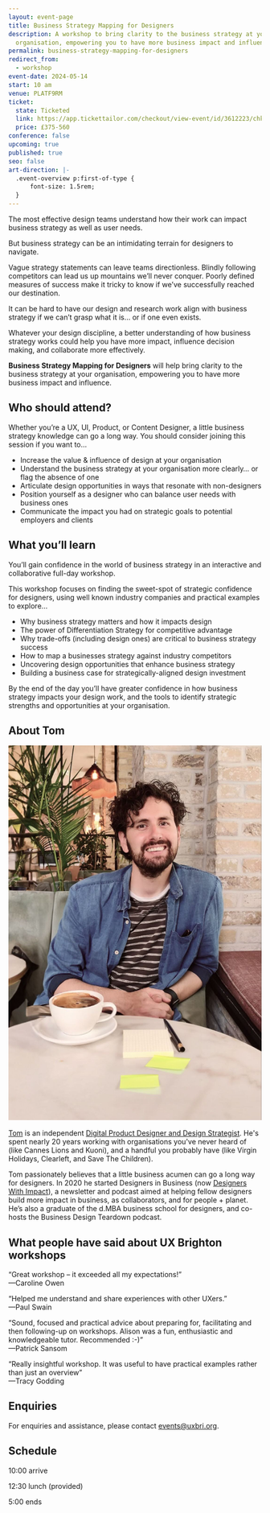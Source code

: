 ```yaml
---
layout: event-page
title: Business Strategy Mapping for Designers
description: A workshop to bring clarity to the business strategy at your
  organisation, empowering you to have more business impact and influence
permalink: business-strategy-mapping-for-designers
redirect_from:
  - workshop
event-date: 2024-05-14
start: 10 am
venue: PLATF9RM
ticket:
  state: Ticketed
  link: https://app.tickettailor.com/checkout/view-event/id/3612223/chk/1f5a/?modal_widget=true&widget=true
  price: £375-560
conference: false
upcoming: true
published: true
seo: false
art-direction: |-
  .event-overview p:first-of-type {
      font-size: 1.5rem;
  }
---
```

The most effective design teams understand how their work can impact business strategy as well as user needs.

But business strategy can be an intimidating terrain for designers to navigate.

Vague strategy statements can leave teams directionless. Blindly following competitors can lead us up mountains we’ll never conquer. Poorly defined measures of success make it tricky to know if we’ve successfully reached our destination.

It can be hard to have our design and research work align with business strategy if we can’t grasp what it is… or if one even exists. 

Whatever your design discipline, a better understanding of how business strategy works could help you have more impact, influence decision making, and collaborate more effectively. 

**Business Strategy Mapping for Designers** will help bring clarity to the business strategy at your organisation, empowering you to have more business impact and influence.

## Who should attend?

Whether you’re a UX, UI, Product, or Content Designer, a little business strategy knowledge can go a long way. You should consider joining this session if you want to…

* Increase the value & influence of design at your organisation
* Understand the business strategy at your organisation more clearly… or flag the absence of one
* Articulate design opportunities in ways that resonate with non-designers
* Position yourself as a designer who can balance user needs with business ones
* Communicate the impact you had on strategic goals to potential employers and clients

## What you’ll learn

You’ll gain confidence in the world of business strategy in an interactive and collaborative full-day workshop.

This workshop focuses on finding the sweet-spot of strategic confidence for designers, using well known industry companies and practical examples to explore…

* Why business strategy matters and how it impacts design
* The power of Differentiation Strategy for competitive advantage 
* Why trade-offs (including design ones) are critical to business strategy success
* How to map a businesses strategy against industry competitors
* Uncovering design opportunities that enhance business strategy
* Building a business case for strategically-aligned design investment

By the end of the day you’ll have greater confidence in how business strategy impacts your design work, and the tools to identify strategic strengths and opportunities at your organisation. 

## About Tom

<img src="/images/unnamed-1.jpg" alt="Photo of Tom Prior" class="image-align-right"/>

[Tom](https://www.linkedin.com/in/thomasprioruk/) is an independent [Digital Product Designer and Design Strategist](https://www.thomasprior.co.uk/). He's spent nearly 20 years working with organisations you've never heard of (like Cannes Lions and Kuoni), and a handful you probably have (like Virgin Holidays, Clearleft, and Save The Children).

Tom passionately believes that a little business acumen can go a long way for designers. In 2020 he started Designers in Business (now [Designers With Impact](https://www.designerswithimpact.com/)), a newsletter and podcast aimed at helping fellow designers build more impact in business, as collaborators, and for people + planet. He’s also a graduate of the d.MBA business school for designers, and co-hosts the Business Design Teardown podcast.

## What people have said about UX Brighton workshops

“Great workshop – it exceeded all my expectations!”\
—Caroline Owen

“Helped me understand and share experiences with other UXers.”\
—Paul Swain

“Sound, focused and practical advice about preparing for, facilitating and then following-up on workshops. Alison was a fun, enthusiastic and knowledgeable tutor. Recommended :-)”\
—Patrick Sansom

“Really insightful workshop. It was useful to have practical examples rather than just an overview”\
—Tracy Godding

## Enquiries

For enquiries and assistance, please contact [events@uxbri.org](mailto:events@uxbri.org).

## Schedule

10:00 arrive

12:30 lunch (provided)

5:00 ends